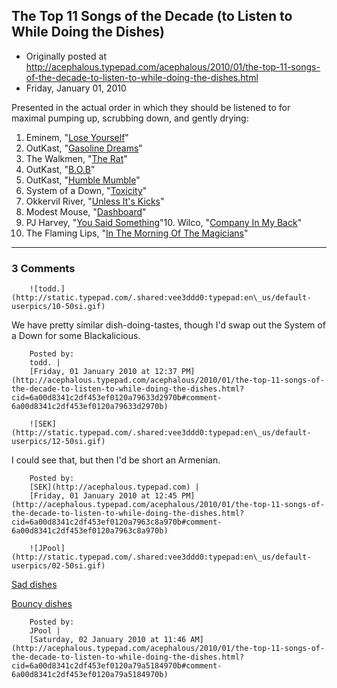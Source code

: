 ## The Top 11 Songs of the Decade (to Listen to While Doing the Dishes)

 * Originally posted at http://acephalous.typepad.com/acephalous/2010/01/the-top-11-songs-of-the-decade-to-listen-to-while-doing-the-dishes.html
 * Friday, January 01, 2010



Presented in the actual order in which they should be listened to for maximal pumping up, scrubbing down, and gently drying:

1.  Eminem, "[Lose Yourself](http://www.youtube.com/watch?v=xFYQQPAOz7Y)"
2.  OutKast, "[Gasoline Dreams](http://www.youtube.com/watch?v=MkVGCWJoAXA)"
3.  The Walkmen, "[The Rat](http://www.youtube.com/watch?v=wDe\_znFhP4c#t=0m10s)"
4.  OutKast, "[B.O.B](http://www.youtube.com/watch?v=TCgCrG9g73E)"
5.  OutKast, "[Humble Mumble](http://www.youtube.com/watch?v=5q0wNUutTUw#t=0m20s)"
6.  System of a Down, "[Toxicity](http://www.youtube.com/watch?v=bWSxELGNShk)"
7.  Okkervil River, "[Unless It's Kicks](http://www.youtube.com/watch?v=gN7FyzHM9Xo)"
8.  Modest Mouse, "[Dashboard](http://www.youtube.com/watch?v=penvn9VL32Y)"
9.  PJ Harvey, "[You Said Something](http://www.youtube.com/watch?v=mq\_mxj3kKJQ)"10.  Wilco, "[Company In My Back](http://www.youtube.com/watch?v=sLjtE7BSDKs)"
11.  The Flaming Lips, "[In The Morning Of The Magicians](http://www.youtube.com/watch?v=0jTuKHKIT4w)"
		

* * *

### 3 Comments 

		

                
[]()

	

		![todd.](http://static.typepad.com/.shared:vee3ddd0:typepad:en\_us/default-userpics/10-50si.gif)
	

	

		

We have pretty similar dish-doing-tastes, though I'd swap out the System of a Down for some Blackalicious. 

	

		Posted by:
		todd. |
		[Friday, 01 January 2010 at 12:37 PM](http://acephalous.typepad.com/acephalous/2010/01/the-top-11-songs-of-the-decade-to-listen-to-while-doing-the-dishes.html?cid=6a00d8341c2df453ef0120a79633d2970b#comment-6a00d8341c2df453ef0120a79633d2970b)

[]()

	

		![SEK](http://static.typepad.com/.shared:vee3ddd0:typepad:en\_us/default-userpics/12-50si.gif)
	

	

		

I could see that, but then I'd be short an Armenian.

	

		Posted by:
		[SEK](http://acephalous.typepad.com) |
		[Friday, 01 January 2010 at 12:45 PM](http://acephalous.typepad.com/acephalous/2010/01/the-top-11-songs-of-the-decade-to-listen-to-while-doing-the-dishes.html?cid=6a00d8341c2df453ef0120a7963c8a970b#comment-6a00d8341c2df453ef0120a7963c8a970b)

[]()

	

		![JPool](http://static.typepad.com/.shared:vee3ddd0:typepad:en\_us/default-userpics/02-50si.gif)
	

	

		

[Sad dishes](http://s0.ilike.com/play#Ted+Hawkins:Cold+%!+(MISSING)Bitter+Tears:1123195:m33091643)

[Bouncy dishes](http://popup.lala.com/popup/2017894143261805288)

	

		Posted by:
		JPool |
		[Saturday, 02 January 2010 at 11:46 AM](http://acephalous.typepad.com/acephalous/2010/01/the-top-11-songs-of-the-decade-to-listen-to-while-doing-the-dishes.html?cid=6a00d8341c2df453ef0120a79a5184970b#comment-6a00d8341c2df453ef0120a79a5184970b)

		

        